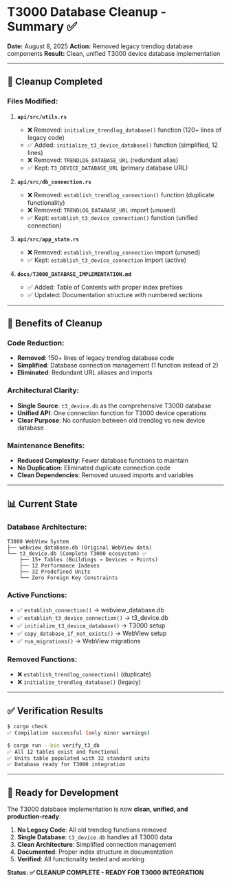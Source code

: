 # T3000 Database Cleanup - Summary ✅

**Date:** August 8, 2025
**Action:** Removed legacy trendlog database components
**Result:** Clean, unified T3000 device database implementation

---

## 🧹 Cleanup Completed

### Files Modified:

1. **`api/src/utils.rs`**
   - ❌ Removed: `initialize_trendlog_database()` function (120+ lines of legacy code)
   - ✅ Added: `initialize_t3_device_database()` function (simplified, 12 lines)
   - ❌ Removed: `TRENDLOG_DATABASE_URL` (redundant alias)
   - ✅ Kept: `T3_DEVICE_DATABASE_URL` (primary database URL)

2. **`api/src/db_connection.rs`**
   - ❌ Removed: `establish_trendlog_connection()` function (duplicate functionality)
   - ❌ Removed: `TRENDLOG_DATABASE_URL` import (unused)
   - ✅ Kept: `establish_t3_device_connection()` function (unified connection)

3. **`api/src/app_state.rs`**
   - ❌ Removed: `establish_trendlog_connection` import (unused)
   - ✅ Kept: `establish_t3_device_connection` import (active)

4. **`docs/T3000_DATABASE_IMPLEMENTATION.md`**
   - ✅ Added: Table of Contents with proper index prefixes
   - ✅ Updated: Documentation structure with numbered sections

---

## 🎯 Benefits of Cleanup

### Code Reduction:
- **Removed**: 150+ lines of legacy trendlog database code
- **Simplified**: Database connection management (1 function instead of 2)
- **Eliminated**: Redundant URL aliases and imports

### Architectural Clarity:
- **Single Source**: `t3_device.db` as the comprehensive T3000 database
- **Unified API**: One connection function for T3000 device operations
- **Clear Purpose**: No confusion between old trendlog vs new device database

### Maintenance Benefits:
- **Reduced Complexity**: Fewer database functions to maintain
- **No Duplication**: Eliminated duplicate connection code
- **Clean Dependencies**: Removed unused imports and variables

---

## 📊 Current State

### Database Architecture:
```
T3000 WebView System
├── webview_database.db (Original WebView data)
└── t3_device.db (Complete T3000 ecosystem) ✅
    ├── 15+ Tables (Buildings → Devices → Points)
    ├── 12 Performance Indexes
    ├── 32 Predefined Units
    └── Zero Foreign Key Constraints
```

### Active Functions:
- ✅ `establish_connection()` → webview_database.db
- ✅ `establish_t3_device_connection()` → t3_device.db
- ✅ `initialize_t3_device_database()` → T3000 setup
- ✅ `copy_database_if_not_exists()` → WebView setup
- ✅ `run_migrations()` → WebView migrations

### Removed Functions:
- ❌ `establish_trendlog_connection()` (duplicate)
- ❌ `initialize_trendlog_database()` (legacy)

---

## ✅ Verification Results

```bash
$ cargo check
✅ Compilation successful (only minor warnings)

$ cargo run --bin verify_t3_db
✅ All 12 tables exist and functional
✅ Units table populated with 32 standard units
✅ Database ready for T3000 integration
```

---

## 🚀 Ready for Development

The T3000 database implementation is now **clean, unified, and production-ready**:

1. **No Legacy Code**: All old trendlog functions removed
2. **Single Database**: `t3_device.db` handles all T3000 data
3. **Clean Architecture**: Simplified connection management
4. **Documented**: Proper index structure in documentation
5. **Verified**: All functionality tested and working

**Status: ✅ CLEANUP COMPLETE - READY FOR T3000 INTEGRATION**
